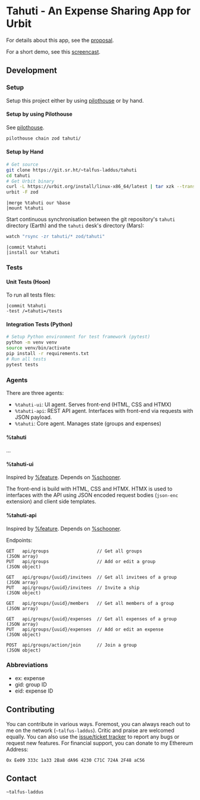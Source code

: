 # Tahuti - An Expense Sharing App for Urbit

For details about this app, see the [proposal](./proposal.md).

For a short demo, see this [screencast](https://console.minio.mutualisten.de/api/v1/buckets/public/objects/download?preview=true&prefix=c2NyZWVuLm1wNA==&version_id=null).

## Development

### Setup

Setup this project either by using [pilothouse](https://git.sr.ht/~talfus-laddus/pilothouse) 
or by hand.

#### Setup by using Pilothouse

See [pilothouse](https://git.sr.ht/~talfus-laddus/pilothouse).

```bash
pilothouse chain zod tahuti/
```

#### Setup by Hand

```bash
# Get source
git clone https://git.sr.ht/~talfus-laddus/tahuti
cd tahuti
# Get Urbit binary
curl -L https://urbit.org/install/linux-x86_64/latest | tar xzk --transform='s/.*/urbit/g'
urbit -F zod
```

```dojo
|merge %tahuti our %base
|mount %tahuti
```

Start continuous synchronisation between the git repository's `tahuti`
directory (Earth) and the `tahuti` desk's directory (Mars):

```bash
watch "rsync -zr tahuti/* zod/tahuti"
```

```dojo
|commit %tahuti
|install our %tahuti
```

### Tests

#### Unit Tests (Hoon)

To run all tests files:

```dojo
|commit %tahuti
-test /=tahuti=/tests
```

#### Integration Tests (Python)

```bash
# Setup Python environment for test framework (pytest)
python -m venv venv
source venv/bin/activate
pip install -r requirements.txt
# Run all tests
pytest tests
```


### Agents

There are three agents:

- `%tahuti-ui`: UI agent. Serves front-end (HTML, CSS and HTMX)
- `%tahuti-api`: REST API agent. Interfaces with front-end via requests with JSON payload.
- `%tahuti`: Core agent. Manages state (groups and expenses)

#### %tahuti

...

#### %tahuti-ui

Inspired by [%feature](https://developers.urbit.org/guides/additional/app-workbook/feature).
Depends on [%schooner](https://github.com/dalten-collective/boat).

The front-end is build with HTML, CSS and HTMX.
HTMX is used to interfaces with the API using JSON encoded request bodies
(`json-enc` extension) and client side templates.

#### %tahuti-api

Inspired by [%feature](https://developers.urbit.org/guides/additional/app-workbook/feature).
Depends on [%schooner](https://github.com/dalten-collective/boat).

Endpoints:
```
GET   api/groups                  // Get all groups               (JSON array)
PUT   api/groups                  // Add or edit a group          (JSON object)

GET   api/groups/{uuid}/invitees  // Get all invitees of a group  (JSON array)
PUT   api/groups/{uuid}/invitees  // Invite a ship                (JSON object)

GET   api/groups/{uuid}/members   // Get all members of a group   (JSON array)

GET   api/groups/{uuid}/expenses  // Get all expenses of a group  (JSON array)
PUT   api/groups/{uuid}/expenses  // Add or edit an expense       (JSON object)

POST  api/groups/action/join      // Join a group                 (JSON object)
```


### Abbreviations

- ex: expense
- gid: group ID
- eid: expense ID


## Contributing

You can contribute in various ways. Foremost, you can always reach out
to me on the network (`~talfus-laddus`). Critic and praise are welcomed
equally. You can also use the [issue/ticket
tracker](https://todo.sr.ht/~talfus-laddus/tahuti) to report any bugs or
request new features.
For financial support, you can donate to my Ethereum Address:

`0x Ee09 333c 1a33 2Ba8 dA96 4230 C71C 724A 2F48 aC56`

## Contact

`~talfus-laddus`
